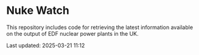 # Nuke Watch

This repository includes code for retrieving the latest information available on the output of EDF nuclear power plants in the UK.

Last updated: 2025-03-21 11:12
